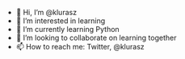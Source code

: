 - 👋 Hi, I’m @klurasz
- 👀 I’m interested in learning
- 🌱 I’m currently learning Python
- 💞️ I’m looking to collaborate on learning together
- 📫 How to reach me: Twitter, @klurasz

<!---
klurasz/klurasz is a ✨ special ✨ repository because its `README.md` (this file) appears on your GitHub profile.
You can click the Preview link to take a look at your changes.
--->
